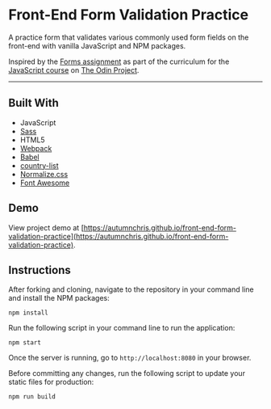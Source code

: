 # Front-End Form Validation Practice

A practice form that validates various commonly used form fields on the front-end with vanilla JavaScript and NPM packages.

Inspired by the [Forms assignment](https://www.theodinproject.com/paths/full-stack-javascript/courses/javascript/lessons/forms) as part of the curriculum for the [JavaScript course](https://www.theodinproject.com/courses/javascript) on [The Odin Project](https://www.theodinproject.com).

---

## Built With
* JavaScript
* [Sass](http://sass-lang.com)
* HTML5
* [Webpack](https://webpack.js.org)
* [Babel](https://babeljs.io)
* [country-list](https://github.com/fannarsh/country-list)
* [Normalize.css](https://necolas.github.io/normalize.css)
* [Font Awesome](https://fontawesome.com)

## Demo

View project demo at [https://autumnchris.github.io/front-end-form-validation-practice](https://autumnchris.github.io/front-end-form-validation-practice).

## Instructions

After forking and cloning, navigate to the repository in your command line and install the NPM packages:
```
npm install
```

Run the following script in your command line to run the application:
```
npm start
```

Once the server is running, go to `http://localhost:8080` in your browser.

Before committing any changes, run the following script to update your static files for production:
```
npm run build
```